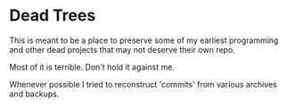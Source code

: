Dead Trees
==========

This is meant to be a place to preserve some of my earliest programming and
other dead projects that may not deserve their own repo.

Most of it is terrible.
Don't hold it against me.

Whenever possible I tried to reconstruct 'commits' from various archives
and backups.

